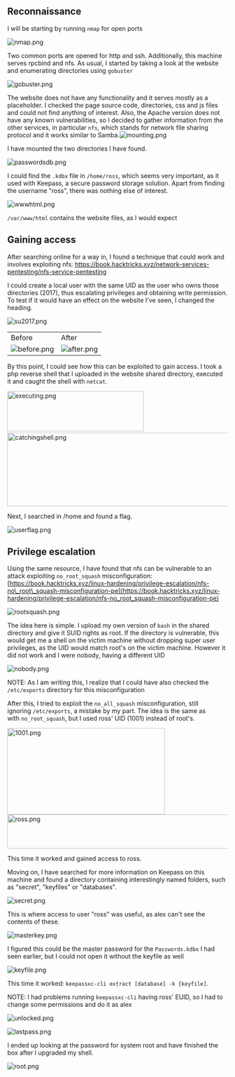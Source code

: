 ## Reconnaissance

I will be starting by running `nmap` for open ports

![nmap.png](../_resources/nmap.png)

Two common ports are opened for http and ssh. Additionally, this machine serves rpcbind and nfs. As usual, I started by taking a look at the website and enumerating directories using `gobuster`

![gobuster.png](../_resources/gobuster.png)

The website does not have any functionality and it serves mostly as a placeholder. I checked the page source code, directories, css and js files and could not find anything of interest. Also, the Apache version does not have any known vulnerabilities, so I decided to gather information from the other services, in particular `nfs`, which stands for network file sharing protocol and it works similar to Samba.![mounting.png](../_resources/mounting.png)

I have mounted the two directories I have found.

![passwordsdb.png](../_resources/passwordsdb.png)

I could find the `.kdbx` file in `/home/ross`, which seems very important, as it used with Keepass, a secure password storage solution. Apart from finding the username "ross", there was nothing else of interest.

![wwwhtml.png](../_resources/wwwhtml.png)

`/var/www/html` contains the website files, as I would expect

## Gaining access

After searching online for a way in, I found a technique that could work and involves exploiting nfs: https://book.hacktricks.xyz/network-services-pentesting/nfs-service-pentesting

I could create a local user with the same UID as the user who owns those directories (2017), thus escalating privileges and obtaining write permission. To test if it would have an effect on the website I've seen, I changed the heading.

![su2017.png](../_resources/su2017.png)

|     |     |
| --- | --- |
| Before | After |
| ![before.png](../_resources/before.png) | ![after.png](../_resources/after.png) |

By this point, I could see how this can be exploited to gain access. I took a php reverse shell that I uploaded in the website shared directory, executed it and caught the shell with `netcat`.

<img src="../_resources/executing.png" alt="executing.png" width="312" height="92" class="jop-noMdConv">  <img src="../_resources/catchingshell.png" alt="catchingshell.png" width="673" height="168" class="jop-noMdConv">

Next, I searched in /home and found a flag.

![userflag.png](../_resources/userflag.png)

## Privilege escalation

Using the same resource, I have found that nfs can be vulnerable to an attack exploiting `no_root_squash` misconfiguration: [https://book.hacktricks.xyz/linux-hardening/privilege-escalation/nfs-no\_root\_squash-misconfiguration-pe](https://book.hacktricks.xyz/linux-hardening/privilege-escalation/nfs-no_root_squash-misconfiguration-pe)

![rootsquash.png](../_resources/rootsquash.png)

The idea here is simple. I upload my own version of `bash` in the shared directory and give it SUID rights as root. If the directory is vulnerable, this would get me a shell on the victim machine without dropping super user privileges, as the UID would match root's on the victim machine. However it did not work and I were nobody, having a different UID

![nobody.png](../_resources/nobody.png)

NOTE: As I am writing this, I realize that I could have also checked the `/etc/exports` directory for this misconfiguration

After this, I tried to exploit the `no_all_squash` misconfiguration, still ignoring `/etc/exports`, a mistake by my part. The idea is the same as with `no_root_squash`, but I used ross' UID (1001) instead of root's.

<img src="../_resources/1001.png" alt="1001.png" width="360" height="197" class="jop-noMdConv"> <img src="../_resources/ross.png" alt="ross.png" width="592" height="78" class="jop-noMdConv">

This time it worked and gained access to ross.

Moving on, I have searched for more information on Keepass on this machine and found a directory containing interestingly named folders, such as "secret", "keyfiles" or "databases".

![secret.png](../_resources/secret.png)

This is where access to user "ross" was useful, as alex can't see the contents of these.

![masterkey.png](../_resources/masterkey.png)

I figured this could be the master password for the `Passwords.kdbx` I had seen earlier, but I could not open it without the keyfile as well

![keyfile.png](../_resources/keyfile.png)

This time it worked: `keepassxc-cli extract [database] -k [keyfile]`.

NOTE: I had problems running `keepassxc-cli` having ross' EUID, so I had to change some permissions and do it as alex

![unlocked.png](../_resources/unlocked.png)

![lastpass.png](../_resources/lastpass.png)

I ended up looking at the password for system root and have finished the box after I upgraded my shell. 

![root.png](../_resources/root.png)